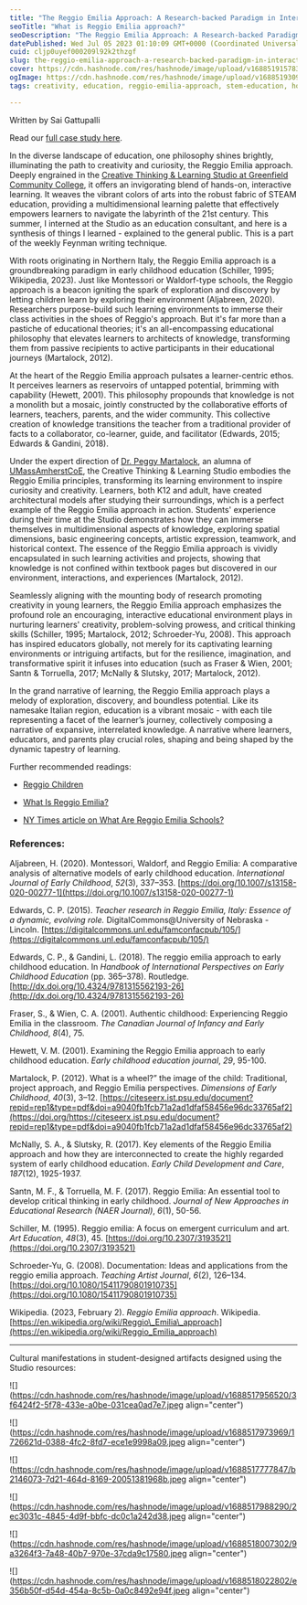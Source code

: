 ```yaml
---
title: "The Reggio Emilia Approach: A Research-backed Paradigm in Interactive Learning"
seoTitle: "What is Reggio Emilia approach?"
seoDescription: "The Reggio Emilia Approach: A Research-backed Paradigm in Interactive Learning. With APA citations."
datePublished: Wed Jul 05 2023 01:10:09 GMT+0000 (Coordinated Universal Time)
cuid: cljp0uyef000209l92k2thzgf
slug: the-reggio-emilia-approach-a-research-backed-paradigm-in-interactive-learning
cover: https://cdn.hashnode.com/res/hashnode/image/upload/v1688519157838/b85f5b74-3c4b-4351-8346-af6cb4dadbb8.jpeg
ogImage: https://cdn.hashnode.com/res/hashnode/image/upload/v1688519309219/339ff5fe-9873-4d81-a238-80d022e33b89.jpeg
tags: creativity, education, reggio-emilia-approach, stem-education, holistic-learning

---
```


Written by Sai Gattupalli

Read our [full case study here](https://scholarworks.umass.edu/education_working_papers/8/).

In the diverse landscape of education, one philosophy shines brightly, illuminating the path to creativity and curiosity, the Reggio Emilia approach. Deeply engrained in the [Creative Thinking & Learning Studio at Greenfield Community College](https://www.youtube.com/watch?v=2xg7Yf5B6CI), it offers an invigorating blend of hands-on, interactive learning. It weaves the vibrant colors of arts into the robust fabric of STEAM education, providing a multidimensional learning palette that effectively empowers learners to navigate the labyrinth of the 21st century. This summer, I interned at the Studio as an education consultant, and here is a synthesis of things I learned - explained to the general public. This is a part of the weekly Feynman writing technique.

With roots originating in Northern Italy, the Reggio Emilia approach is a groundbreaking paradigm in early childhood education (Schiller, 1995; Wikipedia, 2023). Just like Montessori or Waldorf-type schools, the Reggio approach is a beacon igniting the spark of exploration and discovery by letting children learn by exploring their environment (Aljabreen, 2020). Researchers purpose-build such learning environments to immerse their class activities in the shoes of Reggio's approach. But it's far more than a pastiche of educational theories; it's an all-encompassing educational philosophy that elevates learners to architects of knowledge, transforming them from passive recipients to active participants in their educational journeys (Martalock, 2012).

At the heart of the Reggio Emilia approach pulsates a learner-centric ethos. It perceives learners as reservoirs of untapped potential, brimming with capability (Hewett, 2001). This philosophy propounds that knowledge is not a monolith but a mosaic, jointly constructed by the collaborative efforts of learners, teachers, parents, and the wider community. This collective creation of knowledge transitions the teacher from a traditional provider of facts to a collaborator, co-learner, guide, and facilitator (Edwards, 2015; Edwards & Gandini, 2018).

Under the expert direction of [Dr. Peggy Martalock](https://www.gcc.mass.edu/education/faculty/), an alumna of [UMassAmherstCoE](https://www.umass.edu/education/), the Creative Thinking & Learning Studio embodies the Reggio Emilia principles, transforming its learning environment to inspire curiosity and creativity. Learners, both K12 and adult, have created architectural models after studying their surroundings, which is a perfect example of the Reggio Emilia approach in action. Students' experience during their time at the Studio demonstrates how they can immerse themselves in multidimensional aspects of knowledge, exploring spatial dimensions, basic engineering concepts, artistic expression, teamwork, and historical context. The essence of the Reggio Emilia approach is vividly encapsulated in such learning activities and projects, showing that knowledge is not confined within textbook pages but discovered in our environment, interactions, and experiences (Martalock, 2012).

Seamlessly aligning with the mounting body of research promoting creativity in young learners, the Reggio Emilia approach emphasizes the profound role an encouraging, interactive educational environment plays in nurturing learners' creativity, problem-solving prowess, and critical thinking skills (Schiller, 1995; Martalock, 2012; Schroeder-Yu, 2008). This approach has inspired educators globally, not merely for its captivating learning environments or intriguing artifacts, but for the resilience, imagination, and transformative spirit it infuses into education (such as Fraser & Wien, 2001; Santn & Torruella, 2017; McNally & Slutsky, 2017; Martalock, 2012).

In the grand narrative of learning, the Reggio Emilia approach plays a melody of exploration, discovery, and boundless potential. Like its namesake Italian region, education is a vibrant mosaic - with each tile representing a facet of the learner’s journey, collectively composing a narrative of expansive, interrelated knowledge. A narrative where learners, educators, and parents play crucial roles, shaping and being shaped by the dynamic tapestry of learning.

Further recommended readings:

* [Reggio Children](https://www.reggiochildren.it/en/)
    
* [What Is Reggio Emilia?](https://www.rasmussen.edu/degrees/education/blog/what-is-reggio-emilia/)
    
* [NY Times article on What Are Reggio Emilia Schools?](https://www.nytimes.com/2020/04/19/parenting/reggio-emilia-preschool.html)
    

### References:

Aljabreen, H. (2020). Montessori, Waldorf, and Reggio Emilia: A comparative analysis of alternative models of early childhood education. *International Journal of Early Childhood*, *52*(3), 337–353. [https://doi.org/10.1007/s13158-020-00277-1](https://doi.org/10.1007/s13158-020-00277-1)

Edwards, C. P. (2015). *Teacher research in Reggio Emilia, Italy: Essence of a dynamic, evolving role.* DigitalCommons@University of Nebraska - Lincoln. [https://digitalcommons.unl.edu/famconfacpub/105/](https://digitalcommons.unl.edu/famconfacpub/105/)

Edwards, C. P., & Gandini, L. (2018). The reggio emilia approach to early childhood education. In *Handbook of International Perspectives on Early Childhood Education* (pp. 365–378). Routledge. [http://dx.doi.org/10.4324/9781315562193-26](http://dx.doi.org/10.4324/9781315562193-26)

Fraser, S., & Wien, C. A. (2001). Authentic childhood: Experiencing Reggio Emilia in the classroom. *The Canadian Journal of Infancy and Early Childhood*, *8*(4), 75.

Hewett, V. M. (2001). Examining the Reggio Emilia approach to early childhood education. *Early childhood education journal*, *29*, 95-100.

Martalock, P. (2012). What is a wheel?” the image of the child: Traditional, project approach, and Reggio Emilia perspectives. *Dimensions of Early Childhood*, *40*(3), 3–12. [https://citeseerx.ist.psu.edu/document?repid=rep1&type=pdf&doi=a9040fb1fcb71a2ad1dfaf58456e96dc33765af2](https://doi.org/https://citeseerx.ist.psu.edu/document?repid=rep1&type=pdf&doi=a9040fb1fcb71a2ad1dfaf58456e96dc33765af2)

McNally, S. A., & Slutsky, R. (2017). Key elements of the Reggio Emilia approach and how they are interconnected to create the highly regarded system of early childhood education. *Early Child Development and Care*, *187*(12), 1925-1937.

Santn, M. F., & Torruella, M. F. (2017). Reggio Emilia: An essential tool to develop critical thinking in early childhood. *Journal of New Approaches in Educational Research (NAER Journal)*, *6*(1), 50-56.

Schiller, M. (1995). Reggio emilia: A focus on emergent curriculum and art. *Art Education*, *48*(3), 45. [https://doi.org/10.2307/3193521](https://doi.org/10.2307/3193521)

Schroeder-Yu, G. (2008). Documentation: Ideas and applications from the reggio emilia approach. *Teaching Artist Journal*, *6*(2), 126–134. [https://doi.org/10.1080/15411790801910735](https://doi.org/10.1080/15411790801910735)

Wikipedia. (2023, February 2). *Reggio Emilia approach*. Wikipedia. [https://en.wikipedia.org/wiki/Reggio\_Emilia\_approach](https://en.wikipedia.org/wiki/Reggio_Emilia_approach)

---

Cultural manifestations in student-designed artifacts designed using the Studio resources:

![](https://cdn.hashnode.com/res/hashnode/image/upload/v1688517956520/3f6424f2-5f78-433e-a0be-031cea0ad7e7.jpeg align="center")

![](https://cdn.hashnode.com/res/hashnode/image/upload/v1688517973969/1726621d-0388-4fc2-8fd7-ece1e9998a09.jpeg align="center")

![](https://cdn.hashnode.com/res/hashnode/image/upload/v1688517777847/b2146073-7d21-464d-8169-20051381968b.jpeg align="center")

![](https://cdn.hashnode.com/res/hashnode/image/upload/v1688517988290/2ec3031c-4845-4d9f-bbfc-dc0c1a242d38.jpeg align="center")

![](https://cdn.hashnode.com/res/hashnode/image/upload/v1688518007302/9a3264f3-7a48-40b7-970e-37cda9c17580.jpeg align="center")

![](https://cdn.hashnode.com/res/hashnode/image/upload/v1688518022802/e356b50f-d54d-454a-8c5b-0a0c8492e94f.jpeg align="center")